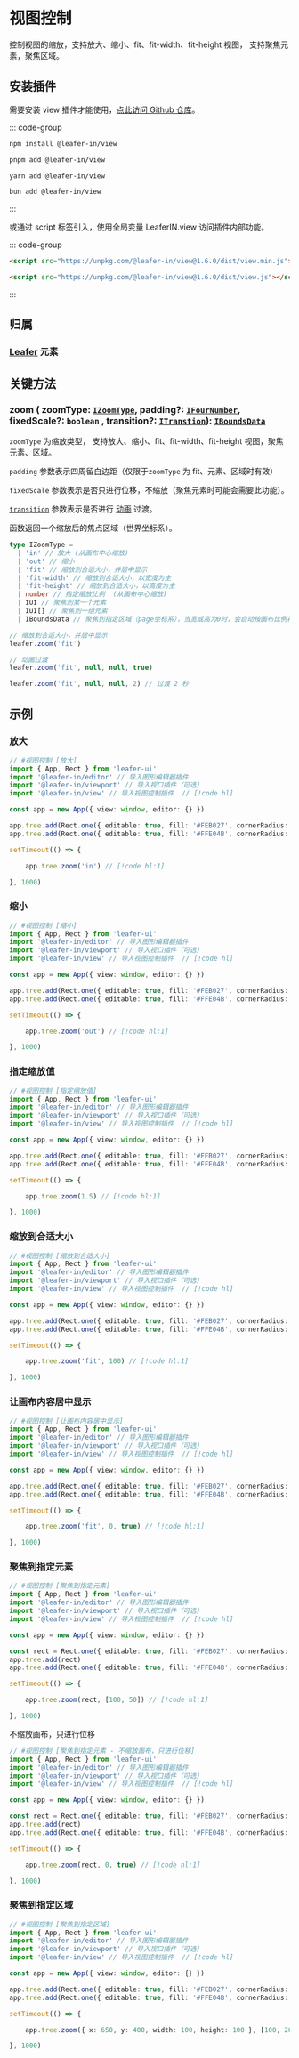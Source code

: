 # 视图控制

控制视图的缩放，支持放大、缩小、fit、fit-width、fit-height 视图， 支持聚焦元素，聚焦区域。

## 安装插件

需要安装 view 插件才能使用，[点此访问 Github 仓库](https://github.com/leaferjs/leafer-in/tree/main/packages/view)。

::: code-group

```sh [npm]
npm install @leafer-in/view
```

```sh [pnpm]
pnpm add @leafer-in/view
```

```sh [yarn]
yarn add @leafer-in/view
```

```sh [bun]
bun add @leafer-in/view
```

:::

或通过 script 标签引入，使用全局变量 LeaferIN.view 访问插件内部功能。

::: code-group

```html [view.min]
<script src="https://unpkg.com/@leafer-in/view@1.6.0/dist/view.min.js"></script>
```

```html [view]
<script src="https://unpkg.com/@leafer-in/view@1.6.0/dist/view.js"></script>
```

<!-- https://unpkg.com 无法访问时，可替换为 https://cdn.jsdelivr.net/npm -->

:::

## 归属

### [Leafer](/reference/display/Leafer.md) 元素

## 关键方法

### zoom ( zoomType: [`IZoomType`](/api/modules.md#izoomtype), padding?: [`IFourNumber`](/reference/interface/math/Math.md#ifournumber), fixedScale?: `boolean` , transition?: [`ITranstion`](/reference/UI/transition.md#transition-itranstion)): [`IBoundsData`](/reference/interface/math/Math.md#iboundsdata)

`zoomType` 为缩放类型， 支持放大、缩小、fit、fit-width、fit-height 视图，聚焦元素、区域。

`padding` 参数表示四周留白边距（仅限于`zoomType` 为 fit、元素、区域时有效）

`fixedScale` 参数表示是否只进行位移，不缩放（聚焦元素时可能会需要此功能）。

[`transition`](/reference/UI/transition.md#transition-itranstion) 参数表示是否进行 [动画](/guide/plugin/animate.md) 过渡。

函数返回一个缩放后的焦点区域（世界坐标系）。

```ts
type IZoomType =
  | 'in' // 放大 (从画布中心缩放)
  | 'out' // 缩小
  | 'fit' // 缩放到合适大小，并居中显示
  | 'fit-width' // 缩放到合适大小，以宽度为主
  | 'fit-height' // 缩放到合适大小，以高度为主
  | number // 指定缩放比例  (从画布中心缩放)
  | IUI // 聚焦到某一个元素
  | IUI[] // 聚焦到一组元素
  | IBoundsData // 聚焦到指定区域（page坐标系），当宽或高为0时，会自动按画布比例补全
```

```ts
// 缩放到合适大小，并居中显示
leafer.zoom('fit')

// 动画过渡
leafer.zoom('fit', null, null, true)

leafer.zoom('fit', null, null, 2) // 过渡 2 秒
```

## 示例

### 放大

```ts
// #视图控制 [放大]
import { App, Rect } from 'leafer-ui'
import '@leafer-in/editor' // 导入图形编辑器插件
import '@leafer-in/viewport' // 导入视口插件（可选）
import '@leafer-in/view' // 导入视图控制插件  // [!code hl] 

const app = new App({ view: window, editor: {} })

app.tree.add(Rect.one({ editable: true, fill: '#FEB027', cornerRadius: [20, 0, 0, 20] }, 500, 400))
app.tree.add(Rect.one({ editable: true, fill: '#FFE04B', cornerRadius: [0, 20, 20, 0] }, 650, 400))

setTimeout(() => {

    app.tree.zoom('in') // [!code hl:1]

}, 1000)

```

### 缩小

```ts
// #视图控制 [缩小]
import { App, Rect } from 'leafer-ui'
import '@leafer-in/editor' // 导入图形编辑器插件
import '@leafer-in/viewport' // 导入视口插件（可选）
import '@leafer-in/view' // 导入视图控制插件  // [!code hl] 

const app = new App({ view: window, editor: {} })

app.tree.add(Rect.one({ editable: true, fill: '#FEB027', cornerRadius: [20, 0, 0, 20] }, 500, 400))
app.tree.add(Rect.one({ editable: true, fill: '#FFE04B', cornerRadius: [0, 20, 20, 0] }, 650, 400))

setTimeout(() => {

    app.tree.zoom('out') // [!code hl:1]

}, 1000)

```

### 指定缩放值

```ts
// #视图控制 [指定缩放值]
import { App, Rect } from 'leafer-ui'
import '@leafer-in/editor' // 导入图形编辑器插件
import '@leafer-in/viewport' // 导入视口插件（可选）
import '@leafer-in/view' // 导入视图控制插件  // [!code hl] 

const app = new App({ view: window, editor: {} })

app.tree.add(Rect.one({ editable: true, fill: '#FEB027', cornerRadius: [20, 0, 0, 20] }, 500, 400))
app.tree.add(Rect.one({ editable: true, fill: '#FFE04B', cornerRadius: [0, 20, 20, 0] }, 650, 400))

setTimeout(() => {

    app.tree.zoom(1.5) // [!code hl:1]

}, 1000)

```

### 缩放到合适大小

```ts
// #视图控制 [缩放到合适大小]
import { App, Rect } from 'leafer-ui'
import '@leafer-in/editor' // 导入图形编辑器插件
import '@leafer-in/viewport' // 导入视口插件（可选）
import '@leafer-in/view' // 导入视图控制插件  // [!code hl] 

const app = new App({ view: window, editor: {} })

app.tree.add(Rect.one({ editable: true, fill: '#FEB027', cornerRadius: [20, 0, 0, 20] }, 500, 400))
app.tree.add(Rect.one({ editable: true, fill: '#FFE04B', cornerRadius: [0, 20, 20, 0] }, 650, 400))

setTimeout(() => {

    app.tree.zoom('fit', 100) // [!code hl:1]

}, 1000)

```

### 让画布内容居中显示

```ts
// #视图控制 [让画布内容居中显示]
import { App, Rect } from 'leafer-ui'
import '@leafer-in/editor' // 导入图形编辑器插件
import '@leafer-in/viewport' // 导入视口插件（可选）
import '@leafer-in/view' // 导入视图控制插件  // [!code hl] 

const app = new App({ view: window, editor: {} })

app.tree.add(Rect.one({ editable: true, fill: '#FEB027', cornerRadius: [20, 0, 0, 20] }, 500, 400))
app.tree.add(Rect.one({ editable: true, fill: '#FFE04B', cornerRadius: [0, 20, 20, 0] }, 650, 400))

setTimeout(() => {

    app.tree.zoom('fit', 0, true) // [!code hl:1]

}, 1000)

```

### 聚焦到指定元素

```ts
// #视图控制 [聚焦到指定元素]
import { App, Rect } from 'leafer-ui'
import '@leafer-in/editor' // 导入图形编辑器插件
import '@leafer-in/viewport' // 导入视口插件（可选）
import '@leafer-in/view' // 导入视图控制插件  // [!code hl] 

const app = new App({ view: window, editor: {} })

const rect = Rect.one({ editable: true, fill: '#FEB027', cornerRadius: [20, 0, 0, 20] }, 500, 400)
app.tree.add(rect)
app.tree.add(Rect.one({ editable: true, fill: '#FFE04B', cornerRadius: [0, 20, 20, 0] }, 650, 400))

setTimeout(() => {

    app.tree.zoom(rect, [100, 50]) // [!code hl:1]

}, 1000)

```

不缩放画布，只进行位移

```ts
// #视图控制 [聚焦到指定元素 - 不缩放画布，只进行位移]
import { App, Rect } from 'leafer-ui'
import '@leafer-in/editor' // 导入图形编辑器插件
import '@leafer-in/viewport' // 导入视口插件（可选）
import '@leafer-in/view' // 导入视图控制插件  // [!code hl] 

const app = new App({ view: window, editor: {} })

const rect = Rect.one({ editable: true, fill: '#FEB027', cornerRadius: [20, 0, 0, 20] }, 100, 100)
app.tree.add(rect)
app.tree.add(Rect.one({ editable: true, fill: '#FFE04B', cornerRadius: [0, 20, 20, 0] }, 300, 100))

setTimeout(() => {

    app.tree.zoom(rect, 0, true) // [!code hl:1]

}, 1000)

```

### 聚焦到指定区域

```ts
// #视图控制 [聚焦到指定区域]
import { App, Rect } from 'leafer-ui'
import '@leafer-in/editor' // 导入图形编辑器插件
import '@leafer-in/viewport' // 导入视口插件（可选）
import '@leafer-in/view' // 导入视图控制插件  // [!code hl] 

const app = new App({ view: window, editor: {} })

app.tree.add(Rect.one({ editable: true, fill: '#FEB027', cornerRadius: [20, 0, 0, 20] }, 500, 400))
app.tree.add(Rect.one({ editable: true, fill: '#FFE04B', cornerRadius: [0, 20, 20, 0] }, 650, 400))

setTimeout(() => {

    app.tree.zoom({ x: 650, y: 400, width: 100, height: 100 }, [100, 20, 50, 20]) // [!code hl:1]

}, 1000)

```
